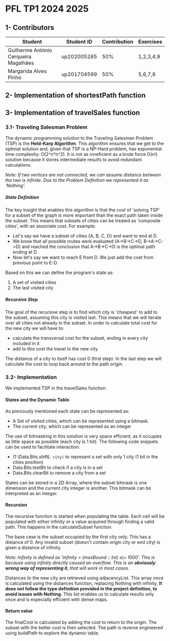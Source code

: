 # PFL TP1 2024 2025

## 1- Contributors
| Student | Student ID | Contribution | Exercises |
| -- | -- | -- | -- |
| Guilherme António Cerqueira Magalhães | up202005285 | 50% | 1,2,3,4,9 |
| Margarida Alves Pinho | up201704599 | 50% | 5,6,7,8 |

## 2- Implementation of shortestPath function

## 3- Implementation of travelSales function
### 3.1- Traveling Salesman Problem
The dynamic programming solution to the Traveling Salesman Problem (TSP) is the **Held-Karp Algorithm**. This algorithm ensures that we get to the optimal solution and, given that TSP is a NP-Hard problem, has exponential time complexity: O(2^n*n^2). It is not as inneficient as a brute force O(n!) solution because it stores intermediate results to avoid redundant calculations.

*Note: If two vertices are not connected, we can assume distance between the two is infinite. Due to the Problem Definition we represented it as 'Nothing'.*

##### State Definition
The key insight that enables this algorithm is that the cost of 'solving TSP' for a subset of the graph is more important than the exact path taken inside the subset. This means that subsets of cities can be treated as 'composite cities', with an associate cost. For example:
-  Let's say we have a subset of cities {A, B, C, D} and want to end at D.
-  We know that all possible routes were evaluated (A->B->C->D, B->A->C->D) and reached the conclusion that A->B->C->D is the optimal path ending at D.
-  Now let's say we want to reach E from D. We just add the cost from previous point to E-D. 

Based on this we can define the program's state as:
1. A set of visited cities
2. The last visited city

##### Recursive Step

The goal of the recursive step is to find which city is 'cheapest' to add to the subset, assuming this city is visited last. This means that we will iterate over all cities not already in the subset. In order to calculate total cost for the new city we will have to:
- calculate the transversal cost for the subset, ending in every city included in it
- add to this cost the travel to the new city
 
The distance of a city to itself has cost 0 (first step). In the last step we will calculate the cost to loop back around to the path origin.

### 3.2- Implementation
We implemented TSP in the travelSales function.

#### States and the Dynamic Table
As previously mentioned each state can be represented as:
- A Set of visited cities, which can be represented using a bitmask.
- The current city, which can be represented as an integer

The use of bitmasking in this solution is very space efficient, as it occupies as little space as possible (each city is 1 bit). The following code snippets can be used to facilitate interaction:
- (1 \Data.Bits.shiftL` city)` to represent a set with only 1 city (1 bit in the cities position)
- Data.Bits.testBit to check if a city is in a set
- Data.Bits.clearBit to remove a city from a set

States can be stored in a 2D Array, where the subset bitmask is one dimension and the current city integer is another. This bitmask can be interpreted as an integer.

#### Recursion
The recursive function is started when populating the table. Each cell will be populated with either infinity or a value acquired through finding a valid path. This happens in the calculateSubset function.

The base case is the subset occupied by the first city only. This has a distance of 0. Any invalid subset (doesn't contain origin city or end city) is given a distance of infinity.

*Note: Infinity is defined as 'infinity = (maxBound :: Int) `div` 1000'. This is because using infinity directly caused an overflow. This is an **obviously wrong way of representing it**, that will work in most cases.*

Distances to the new city are retrieved using adjacencyList. This array once is calculated using the distances function, replacing Nothing with infinity. **It does not follow the type definition provided in the project definition, to avoid issues with Nothing**. This list enables us to calculate results only once and is especially efficient with dense maps.

#### Return value
The finalCost is calculated by adding the cost to return to the origin. The subset with the better cost is then selected. The path is reverse engineered using buildPath to explore the dynamic table.